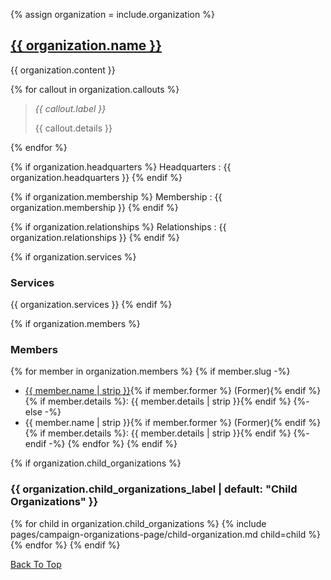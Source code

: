 {% assign organization = include.organization %}

## [{{ organization.name }}]({{site.baseurl}}/campaigns/{{page.campaign}}/setting/organizations/{{organization.slug}})

{{ organization.content }}

{% for callout in organization.callouts %}
> *{{ callout.label }}*
>
> {{ callout.details }}

{% endfor %}

{% if organization.headquarters %}
Headquarters
: {{ organization.headquarters }}
{% endif %}

{% if organization.membership %}
Membership
: {{ organization.membership }}
{% endif %}

{% if organization.relationships %}
Relationships
: {{ organization.relationships }}
{% endif %}

{% if organization.services %}
### Services

{{ organization.services }}
{% endif %}

{% if organization.members %}
### Members

{% for member in organization.members %}
{% if member.slug -%}
- [{{ member.name | strip }}]({{site.baseurl}}/campaigns/{{page.campaign}}/characters/{{member.slug}}){% if member.former %} (Former){% endif %}{% if member.details %}: {{ member.details | strip }}{% endif %}
{%- else -%}
- {{ member.name | strip }}{% if member.former %} (Former){% endif %}{% if member.details %}: {{ member.details | strip }}{% endif %}
{%- endif -%}
{% endfor %}
{% endif %}

{% if organization.child_organizations %}
### {{ organization.child_organizations_label | default: "Child Organizations" }}

{% for child in organization.child_organizations %}
{% include pages/campaign-organizations-page/child-organization.md child=child %}
{% endfor %}
{% endif %}

[Back To Top](#)
